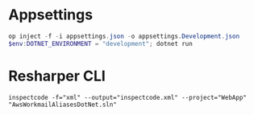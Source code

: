 
# Appsettings

```powershell
op inject -f -i appsettings.json -o appsettings.Development.json
$env:DOTNET_ENVIRONMENT = "development"; dotnet run
```

# Resharper CLI

```
inspectcode -f="xml" --output="inspectcode.xml" --project="WebApp" "AwsWorkmailAliasesDotNet.sln"
```
